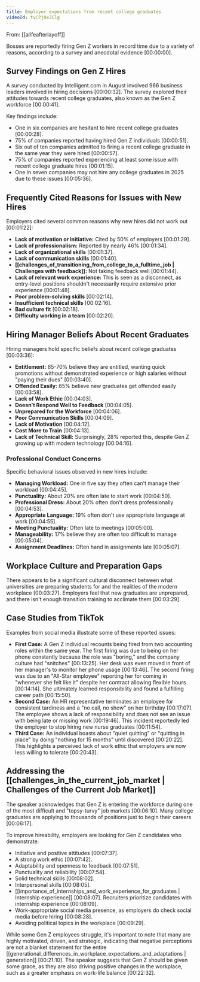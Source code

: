 ```yaml
---
title: Employer expectations from recent college graduates
videoId: tvCPjOxJClg
---
```


From: [[alifeafterlayoff]] <br/> 

Bosses are reportedly firing Gen Z workers in record time due to a variety of reasons, according to a survey and anecdotal evidence <a class="yt-timestamp" data-t="00:00:00">[00:00:00]</a>.

## Survey Findings on Gen Z Hires

A survey conducted by Intelligent.com in August involved 966 business leaders involved in hiring decisions <a class="yt-timestamp" data-t="00:00:32">[00:00:32]</a>. The survey explored their attitudes towards recent college graduates, also known as the Gen Z workforce <a class="yt-timestamp" data-t="00:00:41">[00:00:41]</a>.

Key findings include:
*   One in six companies are hesitant to hire recent college graduates <a class="yt-timestamp" data-t="00:00:28">[00:00:28]</a>.
*   75% of companies reported having hired Gen Z individuals <a class="yt-timestamp" data-t="00:00:51">[00:00:51]</a>.
*   Six out of ten companies admitted to firing a recent college graduate in the same year they were hired <a class="yt-timestamp" data-t="00:00:57">[00:00:57]</a>.
*   75% of companies reported experiencing at least some issue with recent college graduate hires <a class="yt-timestamp" data-t="00:01:15">[00:01:15]</a>.
*   One in seven companies may not hire any college graduates in 2025 due to these issues <a class="yt-timestamp" data-t="00:05:36">[00:05:36]</a>.

## Frequently Cited Reasons for Issues with New Hires

Employers cited several common reasons why new hires did not work out <a class="yt-timestamp" data-t="00:01:22">[00:01:22]</a>:

*   **Lack of motivation or initiative:** Cited by 50% of employers <a class="yt-timestamp" data-t="00:01:29">[00:01:29]</a>.
*   **Lack of professionalism:** Reported by nearly 46% <a class="yt-timestamp" data-t="00:01:34">[00:01:34]</a>.
*   **Lack of organizational skills** <a class="yt-timestamp" data-t="00:01:37">[00:01:37]</a>.
*   **Lack of communication skills** <a class="yt-timestamp" data-t="00:01:40">[00:01:40]</a>.
*   **[[challenges_of_transitioning_from_college_to_a_fulltime_job | Challenges with feedback]]:** Not taking feedback well <a class="yt-timestamp" data-t="00:01:44">[00:01:44]</a>.
*   **Lack of relevant work experience:** This is seen as a disconnect, as entry-level positions shouldn't necessarily require extensive prior experience <a class="yt-timestamp" data-t="00:01:48">[00:01:48]</a>.
*   **Poor problem-solving skills** <a class="yt-timestamp" data-t="00:02:14">[00:02:14]</a>.
*   **Insufficient technical skills** <a class="yt-timestamp" data-t="00:02:16">[00:02:16]</a>.
*   **Bad culture fit** <a class="yt-timestamp" data-t="00:02:18">[00:02:18]</a>.
*   **Difficulty working in a team** <a class="yt-timestamp" data-t="00:02:20">[00:02:20]</a>.

## Hiring Manager Beliefs About Recent Graduates

Hiring managers hold specific beliefs about recent college graduates <a class="yt-timestamp" data-t="00:03:36">[00:03:36]</a>:

*   **Entitlement:** 65-70% believe they are entitled, wanting quick promotions without demonstrated experience or high salaries without "paying their dues" <a class="yt-timestamp" data-t="00:03:40">[00:03:40]</a>.
*   **Offended Easily:** 65% believe new graduates get offended easily <a class="yt-timestamp" data-t="00:03:58">[00:03:58]</a>.
*   **Lack of Work Ethic** <a class="yt-timestamp" data-t="00:04:03">[00:04:03]</a>.
*   **Doesn't Respond Well to Feedback** <a class="yt-timestamp" data-t="00:04:05">[00:04:05]</a>.
*   **Unprepared for the Workforce** <a class="yt-timestamp" data-t="00:04:06">[00:04:06]</a>.
*   **Poor Communication Skills** <a class="yt-timestamp" data-t="00:04:09">[00:04:09]</a>.
*   **Lack of Motivation** <a class="yt-timestamp" data-t="00:04:12">[00:04:12]</a>.
*   **Cost More to Train** <a class="yt-timestamp" data-t="00:04:13">[00:04:13]</a>.
*   **Lack of Technical Skill:** Surprisingly, 28% reported this, despite Gen Z growing up with modern technology <a class="yt-timestamp" data-t="00:04:16">[00:04:16]</a>.

### Professional Conduct Concerns
Specific behavioral issues observed in new hires include:
*   **Managing Workload:** One in five say they often can't manage their workload <a class="yt-timestamp" data-t="00:04:45">[00:04:45]</a>.
*   **Punctuality:** About 20% are often late to start work <a class="yt-timestamp" data-t="00:04:50">[00:04:50]</a>.
*   **Professional Dress:** About 20% often don't dress professionally <a class="yt-timestamp" data-t="00:04:53">[00:04:53]</a>.
*   **Appropriate Language:** 19% often don't use appropriate language at work <a class="yt-timestamp" data-t="00:04:55">[00:04:55]</a>.
*   **Meeting Punctuality:** Often late to meetings <a class="yt-timestamp" data-t="00:05:00">[00:05:00]</a>.
*   **Manageability:** 17% believe they are often too difficult to manage <a class="yt-timestamp" data-t="00:05:04">[00:05:04]</a>.
*   **Assignment Deadlines:** Often hand in assignments late <a class="yt-timestamp" data-t="00:05:07">[00:05:07]</a>.

## Workplace Culture and Preparation Gaps

There appears to be a significant cultural disconnect between what universities are preparing students for and the realities of the modern workplace <a class="yt-timestamp" data-t="00:03:27">[00:03:27]</a>. Employers feel that new graduates are unprepared, and there isn't enough transition training to acclimate them <a class="yt-timestamp" data-t="00:03:29">[00:03:29]</a>.

## Case Studies from TikTok

Examples from social media illustrate some of these reported issues:

*   **First Case:** A Gen Z individual recounts being fired from two accounting roles within the same year. The first firing was due to being on her phone constantly because the role was "boring," and the company culture had "snitches" <a class="yt-timestamp" data-t="00:13:25">[00:13:25]</a>. Her desk was even moved in front of her manager's to monitor her phone usage <a class="yt-timestamp" data-t="00:13:46">[00:13:46]</a>. The second firing was due to an "All-Star employee" reporting her for coming in "whenever she felt like it" despite her contract allowing flexible hours <a class="yt-timestamp" data-t="00:14:14">[00:14:14]</a>. She ultimately learned responsibility and found a fulfilling career path <a class="yt-timestamp" data-t="00:15:50">[00:15:50]</a>.
*   **Second Case:** An HR representative terminates an employee for consistent tardiness and a "no call, no show" on her birthday <a class="yt-timestamp" data-t="00:17:07">[00:17:07]</a>. The employee shows a lack of responsibility and does not see an issue with being late or missing work <a class="yt-timestamp" data-t="00:19:46">[00:19:46]</a>. This incident reportedly led the employer to stop hiring new nurse graduates <a class="yt-timestamp" data-t="00:11:54">[00:11:54]</a>.
*   **Third Case:** An individual boasts about "quiet quitting" or "quitting in place" by doing "nothing for 15 months" until discovered <a class="yt-timestamp" data-t="00:20:22">[00:20:22]</a>. This highlights a perceived lack of work ethic that employers are now less willing to tolerate <a class="yt-timestamp" data-t="00:20:43">[00:20:43]</a>.

## Addressing the [[challenges_in_the_current_job_market | Challenges of the Current Job Market]]

The speaker acknowledges that Gen Z is entering the workforce during one of the most difficult and "topsy-turvy" job markets <a class="yt-timestamp" data-t="00:06:10">[00:06:10]</a>. Many college graduates are applying to thousands of positions just to begin their careers <a class="yt-timestamp" data-t="00:06:17">[00:06:17]</a>.

To improve hireability, employers are looking for Gen Z candidates who demonstrate:
*   Initiative and positive attitudes <a class="yt-timestamp" data-t="00:07:37">[00:07:37]</a>.
*   A strong work ethic <a class="yt-timestamp" data-t="00:07:42">[00:07:42]</a>.
*   Adaptability and openness to feedback <a class="yt-timestamp" data-t="00:07:51">[00:07:51]</a>.
*   Punctuality and reliability <a class="yt-timestamp" data-t="00:07:54">[00:07:54]</a>.
*   Solid technical skills <a class="yt-timestamp" data-t="00:08:02">[00:08:02]</a>.
*   Interpersonal skills <a class="yt-timestamp" data-t="00:08:05">[00:08:05]</a>.
*   [[importance_of_internships_and_work_experience_for_graduates | Internship experience]] <a class="yt-timestamp" data-t="00:08:07">[00:08:07]</a>. Recruiters prioritize candidates with internship experience <a class="yt-timestamp" data-t="00:08:09">[00:08:09]</a>.
*   Work-appropriate social media presence, as employers do check social media before hiring <a class="yt-timestamp" data-t="00:08:28">[00:08:28]</a>.
*   Avoiding political topics in the workplace <a class="yt-timestamp" data-t="00:09:29">[00:09:29]</a>.

While some Gen Z employees struggle, it's important to note that many are highly motivated, driven, and strategic, indicating that negative perceptions are not a blanket statement for the entire [[generational_differences_in_workplace_expectations_and_adaptations | generation]] <a class="yt-timestamp" data-t="00:21:10">[00:21:10]</a>. The speaker suggests that Gen Z should be given some grace, as they are also driving positive changes in the workplace, such as a greater emphasis on work-life balance <a class="yt-timestamp" data-t="00:22:32">[00:22:32]</a>.